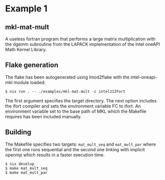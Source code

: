 # Example 1

## mkl-mat-mult

A useless fortran program that performs a large matrix multiplication with the dgemm subroutine from the LAPACK implementation of the Intel oneAPI Math Kernel Library.

## Flake generation

The flake has been autogenerated using lmod2flake with the intel-oneapi-mkl module loaded:
```
$ nix run . -- ./examples/mkl-mat-mult -c intel21IFort
```
The first argument specifies the target directory. The next option includes the ifort compiler and sets the environment variable FC to ifort. An environment variable set to the base path of MKL which the Makefile requires has been included manually.

## Building

The Makefile specifies two targets: `mat_mult_seq` and `mat_mult_par` where the first one runs sequential and the second one linking with implicit openmp which results in a faster execution time.
```
$ nix develop
$ make mat_mult_seq
$ make mat_mult_par
```
